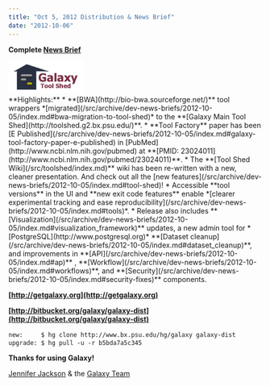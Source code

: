 ```yaml
---
title: "Oct 5, 2012 Distribution & News Brief"
date: "2012-10-06"
---
```

**Complete [News Brief](/src/archive/dev-news-briefs/2012-10-05/index.md)**
<div class='right'><a href='http://toolshed.g2.bx.psu.edu'><img src="/src/images/logos/ToolShed.jpg" alt="tool shed" width="150px" /></a></div>
**Highlights:**
* **[BWA](http://bio-bwa.sourceforge.net/)** tool wrappers *[migrated](/src/archive/dev-news-briefs/2012-10-05/index.md#bwa-migration-to-tool-shed)* to the **[Galaxy Main Tool Shed](http://toolshed.g2.bx.psu.edu/)**. 
* **Tool Factory** paper has been [E Published](/src/archive/dev-news-briefs/2012-10-05/index.md#galaxy-tool-factory-paper-e-published) in [PubMed](http://www.ncbi.nlm.nih.gov/pubmed) at **[PMID: 23024011](http://www.ncbi.nlm.nih.gov/pubmed/23024011)**.
* The **[Tool Shed Wiki](/src/toolshed/index.md)** wiki has been re-written with a new, cleaner presentation. And check out all the [new features](/src/archive/dev-news-briefs/2012-10-05/index.md#tool-shed)!
* Accessible **tool versions** in the UI and **new exit code features** enable *[clearer experimental tracking and ease reproducibility](/src/archive/dev-news-briefs/2012-10-05/index.md#tools)*.
* Release also includes **[Visualization](/src/archive/dev-news-briefs/2012-10-05/index.md#visualization_framework)** updates, a new admin tool for *[PostgreSQL](http://www.postgresql.org)* **[Dataset cleanup](/src/archive/dev-news-briefs/2012-10-05/index.md#dataset_cleanup)**, and improvements in **[API](/src/archive/dev-news-briefs/2012-10-05/index.md#ap)** , **[Workflow](/src/archive/dev-news-briefs/2012-10-05/index.md#workflows)**,  and **[Security](/src/archive/dev-news-briefs/2012-10-05/index.md#security-fixes)** components.

**[http://getgalaxy.org](http://getgalaxy.org)**

**[http://bitbucket.org/galaxy/galaxy-dist](http://bitbucket.org/galaxy/galaxy-dist)**
```
new:     $ hg clone http://www.bx.psu.edu/hg/galaxy galaxy-dist
upgrade: $ hg pull -u -r b5bda7a5c345
```


**Thanks for using Galaxy!**

[Jennifer Jackson](/src/people/jennifer-jackson/index.md) & the [Galaxy Team](/src/galaxy-team/index.md)
